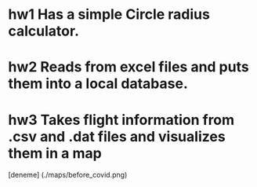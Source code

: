 # hw1 Has a simple Circle radius calculator.

# hw2 Reads from excel files and puts them into a local database.

# hw3 Takes flight information from .csv and .dat files and visualizes them in a map

[deneme] (./maps/before_covid.png)